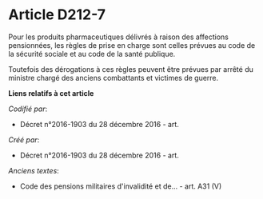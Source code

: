 # Article D212-7

Pour les produits pharmaceutiques délivrés à raison des affections pensionnées, les règles de prise en charge sont celles
prévues au code de la sécurité sociale et au code de la santé publique.

Toutefois des dérogations à ces règles peuvent être prévues par arrêté du ministre chargé des anciens combattants et victimes
de guerre.

**Liens relatifs à cet article**

_Codifié par_:

  - Décret n°2016-1903 du 28 décembre 2016 - art.

_Créé par_:

  - Décret n°2016-1903 du 28 décembre 2016 - art.

_Anciens textes_:

  - Code des pensions militaires d'invalidité et de... - art. A31 (V)
